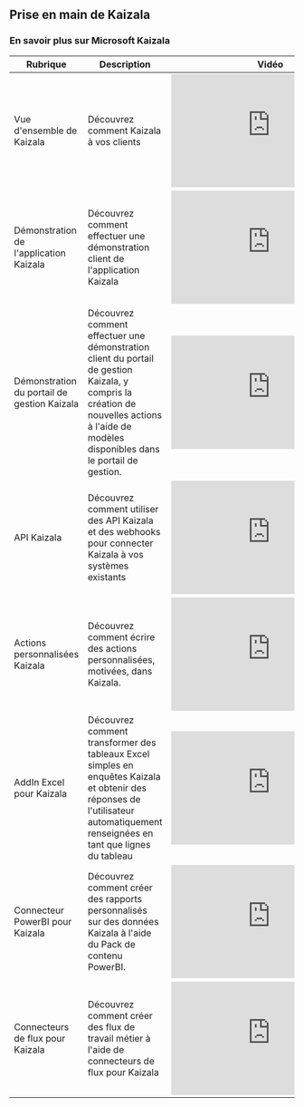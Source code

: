 ## <a name="get-started-with-kaizala"></a>Prise en main de Kaizala


### <a name="learn-about-microsoft-kaizala"></a>En savoir plus sur Microsoft Kaizala
| Rubrique  | Description |  Vidéo |
|----|----|-----------------|
| Vue d'ensemble de Kaizala | Découvrez comment Kaizala à vos clients | <iframe width="350" height="200" src="https://www.youtube.com/embed/b3fT7clGce8" frameborder="0" allowfullscreen></iframe>   |
| Démonstration de l'application Kaizala | Découvrez comment effectuer une démonstration client de l'application Kaizala | <iframe width="350" height="200" src="https://www.youtube.com/embed/7KKTrdguxds" frameborder="0" allowfullscreen></iframe>   |
| Démonstration du portail de gestion Kaizala | Découvrez comment effectuer une démonstration client du portail de gestion Kaizala, y compris la création de nouvelles actions à l'aide de modèles disponibles dans le portail de gestion. | <iframe width="350" height="200" src="https://www.youtube.com/embed/Bl9nLbxHQRA" frameborder="0" allowfullscreen></iframe>   |
| API Kaizala | Découvrez comment utiliser des API Kaizala et des webhooks pour connecter Kaizala à vos systèmes existants | <iframe width="350" height="200" src="https://www.youtube.com/embed/KA7D6IrvBMw" frameborder="0" allowfullscreen></iframe>   |
| Actions personnalisées Kaizala | Découvrez comment écrire des actions personnalisées, motivées, dans Kaizala.  | <iframe width="350" height="200" src="https://www.youtube.com/embed/QzDKW7GfmTE" frameborder="0" allowfullscreen></iframe>   |
| AddIn Excel pour Kaizala | Découvrez comment transformer des tableaux Excel simples en enquêtes Kaizala et obtenir des réponses de l'utilisateur automatiquement renseignées en tant que lignes du tableau  | <iframe width="350" height="200" src="https://www.youtube.com/embed/cyvfEw5zGv8" frameborder="0" allowfullscreen></iframe>   |
| Connecteur PowerBI pour Kaizala | Découvrez comment créer des rapports personnalisés sur des données Kaizala à l'aide du Pack de contenu PowerBI.  | <iframe width="350" height="200" src="https://www.youtube.com/embed/MnUIRs3_gQI" frameborder="0" allowfullscreen></iframe>   |
| Connecteurs de flux pour Kaizala | Découvrez comment créer des flux de travail métier à l'aide de connecteurs de flux pour Kaizala  | <iframe width="350" height="200" src="https://www.youtube.com/embed/dNkCAFCFJVM" frameborder="0" allowfullscreen></iframe>   |
